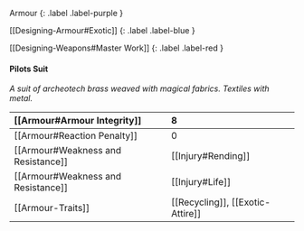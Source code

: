 Armour
{: .label .label-purple }

[[Designing-Armour#Exotic]]
{: .label .label-blue }

[[Designing-Weapons#Master Work]]
{: .label .label-red }

#### Pilots Suit
*A suit of archeotech brass weaved with magical fabrics. Textiles with metal.*

| [[Armour#Armour Integrity]]    | 8                                                                                        |
| :--------------------------------------------------------- | :--------------------------------------------------------------------------------------- |
| [[Armour#Reaction Penalty]]    | 0                                                                                        |
| [[Armour#Weakness and Resistance]]   | [[Injury#Rending]]                                                      |
| [[Armour#Weakness and Resistance]] | [[Injury#Life]]                                                            |
| [[Armour-Traits]]                   | [[Recycling]], [[Exotic-Attire]] |
